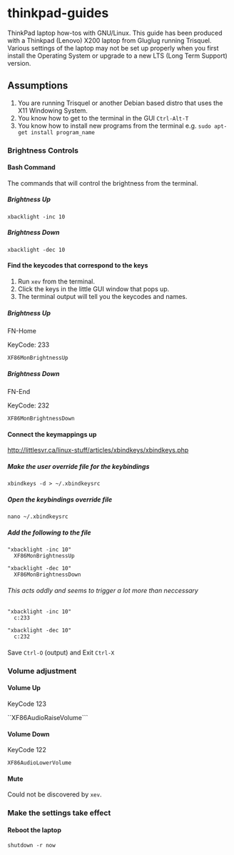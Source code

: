 # thinkpad-guides
ThinkPad laptop how-tos with GNU/Linux.
This guide has been produced with a Thinkpad (Lenovo) X200 laptop from Gluglug running Trisquel.
Various settings of the laptop may not be set up properly when you first install the Operating System or upgrade to a new LTS (Long Term Support) version.

## Assumptions
1. You are running Trisquel or another Debian based distro that uses the X11 Windowing System.
2. You know how to get to the terminal in the GUI ```Ctrl-Alt-T```
3. You know how to install new programs from the terminal e.g. ```sudo apt-get install program_name```

### Brightness Controls

#### Bash Command
The commands that will control the brightness from the terminal.

##### Brightness Up
```xbacklight -inc 10```

##### Brightness Down
```xbacklight -dec 10```

#### Find the keycodes that correspond to the keys

1. Run ```xev``` from the terminal.
2. Click the keys in the little GUI window that pops up.
3. The terminal output will tell you the keycodes and names.

##### Brightness Up
FN-Home

KeyCode: 233

```XF86MonBrightnessUp```

##### Brightness Down
FN-End

KeyCode: 232

```XF86MonBrightnessDown```

#### Connect the keymappings up

http://littlesvr.ca/linux-stuff/articles/xbindkeys/xbindkeys.php

##### Make the user override file for the keybindings
```xbindkeys -d > ~/.xbindkeysrc```

##### Open the keybindings override file
```nano ~/.xbindkeysrc```

##### Add the following to the file

```
"xbacklight -inc 10"
  XF86MonBrightnessUp

"xbacklight -dec 10"
  XF86MonBrightnessDown
```

###### This acts oddly and seems to trigger a lot more than neccessary
```
"xbacklight -inc 10"
  c:233

"xbacklight -dec 10"
  c:232
  ```

####
Save ```Ctrl-O``` (output) and Exit ```Ctrl-X```

### Volume adjustment

#### Volume Up
KeyCode 123

``XF86AudioRaiseVolume```

#### Volume Down
KeyCode 122

```XF86AudioLowerVolume```

#### Mute
Could not be discovered by ```xev```.

### Make the settings take effect

#### Reboot the laptop

```shutdown -r now```
